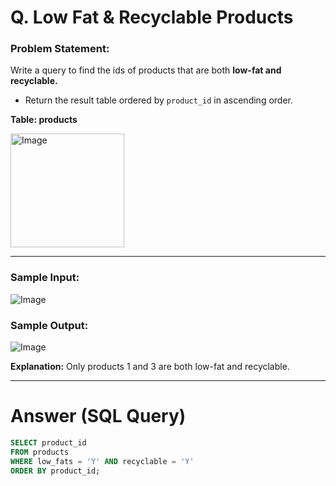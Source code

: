 # Q. Low Fat & Recyclable Products

### Problem Statement:

Write a query to find the ids of products that are both **low-fat and recyclable.**

  - Return the result table ordered by `product_id` in ascending order.

**Table: products**

<img width="182" alt="Image" src="https://github.com/user-attachments/assets/c10a2b26-809d-40d7-bac3-2eca25c89e43" />

---

### Sample Input:

![Image](https://github.com/user-attachments/assets/855fe40b-b8c2-45e2-824d-3637ed6c6006)


### Sample Output:

![Image](https://github.com/user-attachments/assets/3909e716-eb2e-4f25-ac7d-ee527a55c953)


**Explanation:** Only products 1 and 3 are both low-fat and recyclable.

---

# Answer (SQL Query)

```sql
SELECT product_id
FROM products
WHERE low_fats = 'Y' AND recyclable = 'Y'
ORDER BY product_id;
